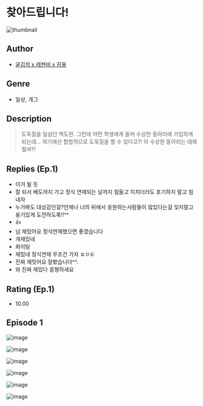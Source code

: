 # 찾아드립니다!
![thumbnail](https://image-comic.pstatic.net/user_contents_data/challenge_comic/2023/05/25/367288/upload_3544952177563154486_480x623.jpeg)

## Author
- [굴김치 x 레젠비 x 히읗](https://comic.naver.com/artistTitle?id=367288)

## Genre
- 일상, 개그

## Description
> 도둑질을 일삼던 백도현. 그런데 어떤 학생에게 들켜 수상한 동아리에 가입하게 되는데… 여기에선 합법적으로 도둑질을 할 수 있다고?! 이 수상한 동아리는 대체 뭘까?!

## Replies (Ep.1)
- 이거 될 듯
- 잘 되서 베도까지 가고 정식 연재되는 날까지 힘들고 지치더라도 포기하지 말고 힘내자
- 누가봐도 대상감인걸?언제나 너의 뒤에서 응원하는사람들이 많있다는걸 잊지말고 용기있게 도전하도록!!^^
- 👍
- 넘 재밌어요 정식연재했으면 좋겠습니다
- 개재밌네
- 화이팅
- 재밌네 정식연재 무조건 가자 ㅍㅇㅌ
- 진짜 재밋어요 잘봤습니다^^.
- 와 진짜 재밌다 흥행하세요

## Rating (Ep.1)
- 10.00

## Episode 1
![image](https://image-comic.pstatic.net/user_contents_data/challenge_comic/2023/05/25/367288/upload_3618751393707472948.jpeg)

![image](https://image-comic.pstatic.net/user_contents_data/challenge_comic/2023/05/25/367288/upload_7221021051196814391.jpeg)

![image](https://image-comic.pstatic.net/user_contents_data/challenge_comic/2023/05/25/367288/upload_3991654246204793656.jpeg)

![image](https://image-comic.pstatic.net/user_contents_data/challenge_comic/2023/05/25/367288/upload_7363726467931661106.jpeg)

![image](https://image-comic.pstatic.net/user_contents_data/challenge_comic/2023/05/25/367288/upload_3703141303382991971.jpeg)

![image](https://image-comic.pstatic.net/user_contents_data/challenge_comic/2023/05/25/367288/upload_7233172639096059233.jpeg)
